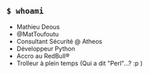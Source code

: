 ## `$ whoami`

- Mathieu Deous
- @MatToufoutu
- Consultant Sécurité @ Atheos
- Développeur Python
- Accro au RedBull®
- Trolleur à plein temps (Qui a dit "Perl"...? :p )

